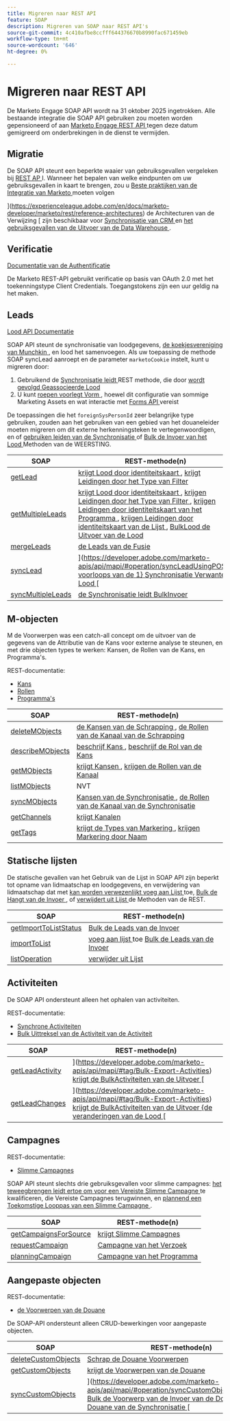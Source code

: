 ```yaml
---
title: Migreren naar REST API
feature: SOAP
description: Migreren van SOAP naar REST API's
source-git-commit: 4c410afbe8ccfff644376670b8990fac671459eb
workflow-type: tm+mt
source-wordcount: '646'
ht-degree: 0%

---
```



# Migreren naar REST API

De Marketo Engage SOAP API wordt na 31 oktober 2025 ingetrokken. Alle bestaande integratie die SOAP API gebruiken zou moeten worden gepensioneerd of aan [ Marketo Engage REST API ](https://experienceleague.adobe.com/en/docs/marketo-developer/marketo/rest/rest-api) tegen deze datum gemigreerd om onderbrekingen in de dienst te vermijden.

## Migratie

De SOAP API steunt een beperkte waaier van gebruiksgevallen vergeleken bij [ REST AP ](https://experienceleague.adobe.com/en/docs/marketo-developer/marketo/rest/rest-api) I. Wanneer het bepalen van welke eindpunten om uw gebruiksgevallen in kaart te brengen, zou u [ Beste praktijken van de Integratie van Marketo ](https://experienceleague.adobe.com/en/docs/marketo-developer/marketo/rest/marketo-integration-best-practices) moeten volgen

](https://experienceleague.adobe.com/en/docs/marketo-developer/marketo/rest/reference-architectures) de Architecturen van de Verwijzing [ zijn beschikbaar voor [ Synchronisatie van CRM ](https://experienceleague.adobe.com/docs/marketo-developer/assets/sync-architecture-whitepaper.pdf?lang=en) en [ het gebruiksgevallen van de Uitvoer van de Data Warehouse ](https://experienceleague.adobe.com/docs/marketo-developer/assets/reference_architecture.pdf?lang=en).

## Verificatie

[ Documentatie van de Authentificatie ](https://experienceleague.adobe.com/en/docs/marketo-developer/marketo/rest/authentication)

De Marketo REST-API gebruikt verificatie op basis van OAuth 2.0 met het toekenningstype Client Credentials. Toegangstokens zijn een uur geldig na het maken.

## Leads

[ Lood API Documentatie ](https://experienceleague.adobe.com/en/docs/marketo-developer/marketo/rest/lead-database/leads)

SOAP API steunt de synchronisatie van loodgegevens, [ de koekjesvereniging van Munchkin ](https://experienceleague.adobe.com/en/docs/marketo-developer/marketo/javascriptapi/leadtracking/lead-tracking), en lood het samenvoegen. Als uw toepassing de methode SOAP syncLead aanroept en de parameter `marketoCookie` instelt, kunt u migreren door:

1. Gebruikend de [ Synchronisatie leidt ](https://developer.adobe.com/marketo-apis/api/mapi/#operation/syncLeadUsingPOST) REST methode, die door [ wordt gevolgd Geassocieerde Lood ](https://developer.adobe.com/marketo-apis/api/mapi/#operation/associateLeadUsingPOST)
2. U kunt [ roepen voorlegt Vorm ](https://experienceleague.adobe.com/en/docs/marketo-developer/marketo/rest/lead-database/leads&quot;%20\l%20&quot;submit-form), hoewel dit configuratie van sommige Marketing Assets en wat interactie met [ Forms API ](https://experienceleague.adobe.com/en/docs/marketo-developer/marketo/rest/assets/forms) vereist

De toepassingen die het `foreignSysPersonId` zeer belangrijke type gebruiken, zouden aan het gebruiken van een gebied van het douaneleider moeten migreren om dit externe herkenningsteken te vertegenwoordigen, en of [ gebruiken leiden van de Synchronisatie ](https://experienceleague.adobe.com/en/docs/marketo-developer/marketo/rest/lead-database/leads#create-and-update) of [ Bulk de Invoer van het Lood ](https://experienceleague.adobe.com/en/docs/marketo-developer/marketo/rest/bulk-import/bulk-lead-import) Methoden van de WEERSTING.

| SOAP | REST-methode(n) |
| --- | --- |
| [ getLead ](https://experienceleague.adobe.com/en/docs/marketo-developer/marketo/soap/leads/getlead) | [ krijgt Lood door identiteitskaart ](https://developer.adobe.com/marketo-apis/api/mapi/#operation/getLeadByIdUsingGET), [ krijgt Leidingen door het Type van Filter ](https://developer.adobe.com/marketo-apis/api/mapi/#operation/getLeadsByFilterUsingGET) |
| [ getMultipleLeads ](https://experienceleague.adobe.com/en/docs/marketo-developer/marketo/soap/leads/getmultipleleads) | [ krijgt Lood door identiteitskaart ](https://developer.adobe.com/marketo-apis/api/mapi/#operation/getLeadByIdUsingGET), [ krijgen Leidingen door het Type van Filter ](https://developer.adobe.com/marketo-apis/api/mapi/#operation/getLeadsByFilterUsingGET), [ krijgen Leidingen door identiteitskaart van het Programma ](https://developer.adobe.com/marketo-apis/api/mapi/#operation/getLeadsByProgramIdUsingGET), [ krijgen Leidingen door identiteitskaart van de Lijst ](https://developer.adobe.com/marketo-apis/api/mapi/#operation/getLeadsByListIdUsingGET), [ BulkLood de Uitvoer van de Lood ](https://developer.adobe.com/marketo-apis/api/mapi/#tag/Bulk-Export-Leads) |
| [ mergeLeads ](https://experienceleague.adobe.com/en/docs/marketo-developer/marketo/soap/leads/mergeleads) | [ de Leads van de Fusie ](https://developer.adobe.com/marketo-apis/api/mapi/#operation/mergeLeadsUsingPOST) |
| [ syncLead ](https://experienceleague.adobe.com/en/docs/marketo-developer/marketo/soap/leads/synclead) | ](https://developer.adobe.com/marketo-apis/api/mapi/#operation/syncLeadUsingPOST) [ voorloops van de 1} Synchronisatie ](https://developer.adobe.com/marketo-apis/api/mapi/#operation/SubmitFormUsingPOST) [ Verwante Lood ](https://developer.adobe.com/marketo-apis/api/mapi/#operation/associateLeadUsingPOST)[ |
| [ syncMultipleLeads ](https://experienceleague.adobe.com/en/docs/marketo-developer/marketo/soap/leads/syncmultipleleads) | [ de Synchronisatie leidt ](https://developer.adobe.com/marketo-apis/api/mapi/#operation/syncLeadUsingPOST) [ BulkInvoer ](https://developer.adobe.com/marketo-apis/api/mapi/#tag/Bulk-Import-Leads) |

## M-objecten

M de Voorwerpen was een catch-all concept om de uitvoer van de gegevens van de Attributie van de Kans voor externe analyse te steunen, en met drie objecten types te werken: Kansen, de Rollen van de Kans, en Programma&#39;s.

REST-documentatie:

- [ Kans ](https://experienceleague.adobe.com/en/docs/marketo-developer/marketo/rest/lead-database/opportunities)
- [ Rollen ](https://experienceleague.adobe.com/en/docs/marketo-developer/marketo/rest/lead-database/opportunity-roles)
- [ Programma&#39;s ](https://experienceleague.adobe.com/en/docs/marketo-developer/marketo/rest/assets/programs)

| SOAP | REST-methode(n) |
| --- | --- |
| [ deleteMObjects ](https://experienceleague.adobe.com/en/docs/marketo-developer/marketo/soap/marketo-objects/deletemobjects) | [ de Kansen van de Schrapping ](https://developer.adobe.com/marketo-apis/api/mapi/#operation/deleteOpportunitiesUsingPOST), [ de Rollen van de Kanaal van de Schrapping ](https://developer.adobe.com/marketo-apis/api/mapi/#operation/deleteOpportunityRolesUsingPOST) |
| [ describeMObjects ](https://experienceleague.adobe.com/en/docs/marketo-developer/marketo/soap/marketo-objects/describemobject) | [ beschrijf Kans ](https://developer.adobe.com/marketo-apis/api/mapi/#operation/describeUsingGET_4), [ beschrijf de Rol van de Kans ](https://developer.adobe.com/marketo-apis/api/mapi/#operation/describeOpportunityRoleUsingGET) |
| [ getMObjects ](https://experienceleague.adobe.com/en/docs/marketo-developer/marketo/soap/marketo-objects/getmobjects) | [ krijgt Kansen ](https://developer.adobe.com/marketo-apis/api/mapi/#operation/getOpportunitiesUsingGET), [ krijgen de Rollen van de Kanaal ](https://developer.adobe.com/marketo-apis/api/mapi/#operation/describeOpportunityRoleUsingGET) |
| [ listMObjects ](https://experienceleague.adobe.com/en/docs/marketo-developer/marketo/soap/marketo-objects/listmobjects) | NVT |
| [ syncMObjects ](https://experienceleague.adobe.com/en/docs/marketo-developer/marketo/soap/marketo-objects/syncmobjects) | [ Kansen van de Synchronisatie ](https://developer.adobe.com/marketo-apis/api/mapi/#operation/syncOpportunitiesUsingPOST), [ de Rollen van de Kanaal van de Synchronisatie ](https://developer.adobe.com/marketo-apis/api/mapi/#operation/syncOpportunityRolesUsingPOST) |
| [ getChannels ](https://experienceleague.adobe.com/en/docs/marketo-developer/marketo/soap/programs/getchannels) | [ krijgt Kanalen ](https://developer.adobe.com/marketo-apis/api/asset/#operation/getAllChannelsUsingGET) |
| [ getTags ](https://experienceleague.adobe.com/en/docs/marketo-developer/marketo/soap/programs/gettags) | [ krijgt de Types van Markering ](https://developer.adobe.com/marketo-apis/api/asset/#operation/getTagTypesUsingGET), [ krijgen Markering door Naam ](https://developer.adobe.com/marketo-apis/api/asset/#operation/getTagByNameUsingGET) |

## Statische lijsten

De statische gevallen van het Gebruik van de Lijst in SOAP API zijn beperkt tot opname van lidmaatschap en loodgegevens, en verwijdering van lidmaatschap dat met [ kan worden verwezenlijkt voeg aan Lijst ](https://developer.adobe.com/marketo-apis/api/mapi/#operation/addLeadsToListUsingPOST) toe, [ Bulk de Hangt van de Invoer ](https://experienceleague.adobe.com/en/docs/marketo-developer/marketo/rest/bulk-import/bulk-lead-import), of [ verwijdert uit Lijst ](https://developer.adobe.com/marketo-apis/api/mapi/#operation/removeLeadsFromListUsingDELETE) de Methoden van de REST.

| SOAP | REST-methode(n) |
| --- | --- |
| [ getImportToListStatus ](https://experienceleague.adobe.com/en/docs/marketo-developer/marketo/soap/static-lists/getimporttoliststatus) | [ Bulk de Leads van de Invoer ](https://developer.adobe.com/marketo-apis/api/mapi/#tag/Bulk-Import-Leads) |
| [ importToList ](https://experienceleague.adobe.com/en/docs/marketo-developer/marketo/soap/static-lists/importtolist) | [ voeg aan lijst ](https://developer.adobe.com/marketo-apis/api/mapi/#operation/addLeadsToListUsingPOST) toe [ Bulk de Leads van de Invoer ](https://developer.adobe.com/marketo-apis/api/mapi/#tag/Bulk-Import-Leads) |
| [ listOperation ](https://experienceleague.adobe.com/en/docs/marketo-developer/marketo/soap/static-lists/listoperation) | [ verwijder uit Lijst ](https://developer.adobe.com/marketo-apis/api/mapi/#operation/removeLeadsFromListUsingDELETE) |

## Activiteiten

De SOAP API ondersteunt alleen het ophalen van activiteiten.

REST-documentatie:

- [ Synchrone Activiteiten ](https://experienceleague.adobe.com/en/docs/marketo-developer/marketo/rest/lead-database/activities)
- [ Bulk Uittreksel van de Activiteit van de Activiteit ](https://experienceleague.adobe.com/en/docs/marketo-developer/marketo/rest/bulk-extract/bulk-activity-extract)

| SOAP | REST-methode(n) |
| --- | --- |
| [ getLeadActivity ](https://experienceleague.adobe.com/en/docs/marketo-developer/marketo/soap/activities/getleadactivity) | ](https://developer.adobe.com/marketo-apis/api/mapi/#tag/Bulk-Export-Activities) [ krijgt de BulkActiviteiten van de Uitvoer ](https://developer.adobe.com/marketo-apis/api/mapi/#operation/getLeadActivitiesUsingGET)[ |
| [ getLeadChanges ](https://experienceleague.adobe.com/en/docs/marketo-developer/marketo/soap/activities/getleadchanges) | ](https://developer.adobe.com/marketo-apis/api/mapi/#tag/Bulk-Export-Activities) [ krijgt de BulkActiviteiten van de Uitvoer {de veranderingen van de Lood ](https://developer.adobe.com/marketo-apis/api/mapi/#operation/getLeadChangesUsingGET)[ |

## Campagnes

REST-documentatie:

- [ Slimme Campagnes ](https://experienceleague.adobe.com/en/docs/marketo-developer/marketo/rest/assets/smart-campaigns&quot;%20\h%20HYPERLINK%20&quot;https://experienceleague.adobe.com/en/docs/marketo-developer/marketo/rest/assets/smart-campaigns)

SOAP API steunt slechts drie gebruiksgevallen voor slimme campagnes: [ het teweegbrengen leidt ertoe om voor een Vereiste Slimme Campagne ](https://experienceleague.adobe.com/en/docs/marketo-developer/marketo/rest/assets/smart-campaigns#trigger) te kwalificeren, die Vereiste Campagnes terugwinnen, en [ plannend een Toekomstige Looppas van een Slimme Campagne ](https://experienceleague.adobe.com/en/docs/marketo-developer/marketo/rest/assets/smart-campaigns#schedule).

| SOAP | REST-methode(n) |
| --- | --- |
| [ getCampaignsForSource ](https://experienceleague.adobe.com/en/docs/marketo-developer/marketo/soap/campaigns/getcampaignsforsource) | [ krijgt Slimme Campagnes ](https://developer.adobe.com/marketo-apis/api/asset/#operation/getAllSmartCampaignsGET) |
| [ requestCampaign ](https://experienceleague.adobe.com/en/docs/marketo-developer/marketo/soap/campaigns/requestcampaign) | [ Campagne van het Verzoek ](https://developer.adobe.com/marketo-apis/api/mapi/#operation/triggerCampaignUsingPOST) |
| [ planningCampaign ](https://experienceleague.adobe.com/en/docs/marketo-developer/marketo/soap/campaigns/schedulecampaign) | [ Campagne van het Programma ](https://developer.adobe.com/marketo-apis/api/mapi/#operation/scheduleCampaignUsingPOST) |

## Aangepaste objecten

REST-documentatie:

- [ de Voorwerpen van de Douane ](https://experienceleague.adobe.com/en/docs/marketo-developer/marketo/rest/lead-database/custom-objects&quot;%20\h%20HYPERLINK%20&quot;https://experienceleague.adobe.com/en/docs/marketo-developer/marketo/rest/lead-database/custom-objects)

De SOAP-API ondersteunt alleen CRUD-bewerkingen voor aangepaste objecten.

| SOAP | REST-methode(n) |
| --- | --- |
| [ deleteCustomObjects ](https://experienceleague.adobe.com/en/docs/marketo-developer/marketo/soap/custom-objects/deletecustomobjects) | [ Schrap de Douane Voorwerpen ](https://developer.adobe.com/marketo-apis/api/mapi/#operation/deleteCustomObjectsUsingPOST) |
| [ getCustomObjects ](https://experienceleague.adobe.com/en/docs/marketo-developer/marketo/soap/custom-objects/getcustomobjects) | [ krijgt de Voorwerpen van de Douane ](https://developer.adobe.com/marketo-apis/api/mapi/#operation/getCustomObjectsUsingGET) |
| [ syncCustomObjects ](https://experienceleague.adobe.com/en/docs/marketo-developer/marketo/soap/custom-objects/synccustomobjects) | ](https://developer.adobe.com/marketo-apis/api/mapi/#operation/syncCustomObjectsUsingPOST) [ Bulk de Voorwerp van de Invoer van de Douane van 0} de Douane van de Synchronisatie ](https://experienceleague.adobe.com/en/docs/marketo-developer/marketo/rest/bulk-import/bulk-custom-object-import)[ |